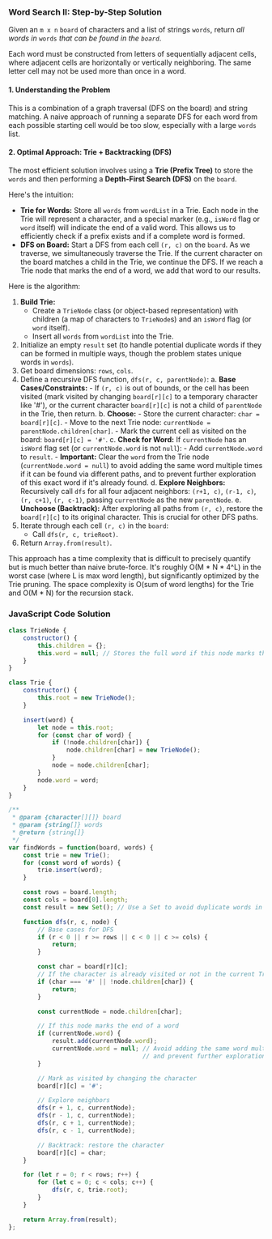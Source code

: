### Word Search II: Step-by-Step Solution

Given an `m x n` `board` of characters and a list of strings `words`, return *all words in* `words` *that can be found in the `board`*.

Each word must be constructed from letters of sequentially adjacent cells, where adjacent cells are horizontally or vertically neighboring. The same letter cell may not be used more than once in a word.

#### 1. Understanding the Problem

This is a combination of a graph traversal (DFS on the board) and string matching. A naive approach of running a separate DFS for each word from each possible starting cell would be too slow, especially with a large `words` list.

#### 2. Optimal Approach: Trie + Backtracking (DFS)

The most efficient solution involves using a **Trie (Prefix Tree)** to store the `words` and then performing a **Depth-First Search (DFS)** on the `board`.

Here's the intuition:
-   **Trie for Words:** Store all `words` from `wordList` in a Trie. Each node in the Trie will represent a character, and a special marker (e.g., `isWord` flag or `word` itself) will indicate the end of a valid word. This allows us to efficiently check if a prefix exists and if a complete word is formed.
-   **DFS on Board:** Start a DFS from each cell `(r, c)` on the `board`. As we traverse, we simultaneously traverse the Trie. If the current character on the board matches a child in the Trie, we continue the DFS. If we reach a Trie node that marks the end of a word, we add that word to our results.

Here is the algorithm:

1.  **Build Trie:**
    -   Create a `TrieNode` class (or object-based representation) with children (a map of characters to `TrieNode`s) and an `isWord` flag (or `word` itself).
    -   Insert all `words` from `wordList` into the Trie.
2.  Initialize an empty `result` set (to handle potential duplicate words if they can be formed in multiple ways, though the problem states unique words in `words`).
3.  Get board dimensions: `rows`, `cols`.
4.  Define a recursive DFS function, `dfs(r, c, parentNode)`:
    a. **Base Cases/Constraints:**
        -   If `(r, c)` is out of bounds, or the cell has been visited (mark visited by changing `board[r][c]` to a temporary character like '#'), or the current character `board[r][c]` is not a child of `parentNode` in the Trie, then return.
    b. **Choose:**
        -   Store the current character: `char = board[r][c]`.
        -   Move to the next Trie node: `currentNode = parentNode.children[char]`.
        -   Mark the current cell as visited on the board: `board[r][c] = '#'`.
    c. **Check for Word:** If `currentNode` has an `isWord` flag set (or `currentNode.word` is not `null`):
        -   Add `currentNode.word` to `result`.
        -   **Important:** Clear the `word` from the Trie node (`currentNode.word = null`) to avoid adding the same word multiple times if it can be found via different paths, and to prevent further exploration of this exact word if it's already found.
    d. **Explore Neighbors:** Recursively call `dfs` for all four adjacent neighbors: `(r+1, c)`, `(r-1, c)`, `(r, c+1)`, `(r, c-1)`, passing `currentNode` as the new `parentNode`.
    e. **Unchoose (Backtrack):** After exploring all paths from `(r, c)`, restore the `board[r][c]` to its original character. This is crucial for other DFS paths.
5.  Iterate through each cell `(r, c)` in the `board`:
    -   Call `dfs(r, c, trieRoot)`.
6.  Return `Array.from(result)`.

This approach has a time complexity that is difficult to precisely quantify but is much better than naive brute-force. It's roughly O(M * N * 4^L) in the worst case (where L is max word length), but significantly optimized by the Trie pruning. The space complexity is O(sum of word lengths) for the Trie and O(M * N) for the recursion stack.

### JavaScript Code Solution

```javascript
class TrieNode {
    constructor() {
        this.children = {};
        this.word = null; // Stores the full word if this node marks the end of a word
    }
}

class Trie {
    constructor() {
        this.root = new TrieNode();
    }

    insert(word) {
        let node = this.root;
        for (const char of word) {
            if (!node.children[char]) {
                node.children[char] = new TrieNode();
            }
            node = node.children[char];
        }
        node.word = word;
    }
}

/**
 * @param {character[][]} board
 * @param {string[]} words
 * @return {string[]}
 */
var findWords = function(board, words) {
    const trie = new Trie();
    for (const word of words) {
        trie.insert(word);
    }

    const rows = board.length;
    const cols = board[0].length;
    const result = new Set(); // Use a Set to avoid duplicate words in the result

    function dfs(r, c, node) {
        // Base cases for DFS
        if (r < 0 || r >= rows || c < 0 || c >= cols) {
            return;
        }

        const char = board[r][c];
        // If the character is already visited or not in the current Trie node's children
        if (char === '#' || !node.children[char]) {
            return;
        }

        const currentNode = node.children[char];

        // If this node marks the end of a word
        if (currentNode.word) {
            result.add(currentNode.word);
            currentNode.word = null; // Avoid adding the same word multiple times
                                     // and prevent further exploration of this exact word
        }

        // Mark as visited by changing the character
        board[r][c] = '#';

        // Explore neighbors
        dfs(r + 1, c, currentNode);
        dfs(r - 1, c, currentNode);
        dfs(r, c + 1, currentNode);
        dfs(r, c - 1, currentNode);

        // Backtrack: restore the character
        board[r][c] = char;
    }

    for (let r = 0; r < rows; r++) {
        for (let c = 0; c < cols; c++) {
            dfs(r, c, trie.root);
        }
    }

    return Array.from(result);
};
```

